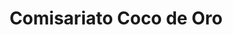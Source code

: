 ---
title: "Comisariato Coco de Oro"
url: /la-chorrera/comisariato-coco-de-oro/
shop: Lebensmittel
---